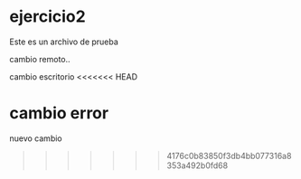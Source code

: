 # ejercicio2

Este es un archivo de prueba

cambio remoto..

cambio escritorio
<<<<<<< HEAD

cambio error
=======
nuevo cambio
>>>>>>> 4176c0b83850f3db4bb077316a8353a492b0fd68
